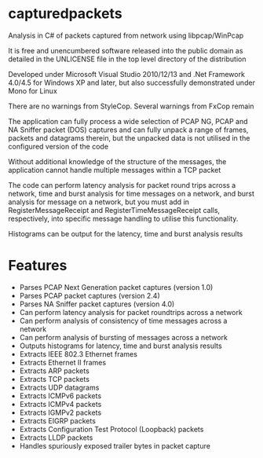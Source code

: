 # capturedpackets
Analysis in C# of packets captured from network using libpcap/WinPcap

It is free and unencumbered software released into the public domain as detailed in the UNLICENSE file in the top level directory of the distribution

Developed under Microsoft Visual Studio 2010/12/13 and .Net Framework 4.0/4.5 for Windows XP and later, but also successfully demonstrated under Mono for Linux

There are no warnings from StyleCop. Several warnings from FxCop remain

The application can fully process a wide selection of PCAP NG, PCAP and NA Sniffer packet (DOS) captures and can fully unpack a range of frames, packets and datagrams therein, but the unpacked data is not utilised in the configured version of the code

Without additional knowledge of the structure of the messages, the application cannot handle multiple messages within a TCP packet

The code can perform latency analysis for packet round trips across a network, time and burst analysis for time messages on a network, and burst analysis for message on a network, but you must add in RegisterMessageReceipt and RegisterTimeMessageReceipt calls, respectively, into specific message handling to utilise this functionality.

Histograms can be output for the latency, time and burst analysis results

# Features

* Parses PCAP Next Generation packet captures (version 1.0)
* Parses PCAP packet captures (version 2.4)
* Parses NA Sniffer packet captures (version 4.0)
* Can perform latency analysis for packet roundtrips across a network
* Can perform analysis of consistency of time messages across a network
* Can perform analysis of bursting of messages across a network
* Outputs histograms for latency, time and burst analysis results
* Extracts IEEE 802.3 Ethernet frames
* Extracts Ethernet II frames
* Extracts ARP packets
* Extracts TCP packets
* Extracts UDP datagrams
* Extracts ICMPv6 packets
* Extracts ICMPv4 packets
* Extracts IGMPv2 packets
* Extracts EIGRP packets
* Extracts Configuration Test Protocol (Loopback) packets
* Extracts LLDP packets
* Handles spuriously exposed trailer bytes in packet capture
